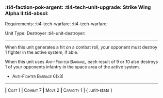 ### :ti4-faction-pok-argent: :ti4-tech-unit-upgrade: **Strike Wing Alpha II**:ti4-absol:

Requirements: :ti4-tech-warfare: :ti4-tech-warfare:

Unit Type: Destroyer :ti4-unit-destroyer:

---

When this unit generates a hit on a combat roll, your opponent must destroy 1 fighter in the active system, if able.

When this unit uses <span style="font-variant:small-caps;">Anti-Fighter Barrage</span>, each result of 9 or 10 also destroys 1 of your opponents infantry in the space area of the active system.

* <span style="font-variant:small-caps;">Anti-Fighter Barrage 6(x3)</span> 


---

__|__ <span style="font-variant:small-caps;">Cost 1</span> __|__ <span style="font-variant:small-caps;">Combat 7</span> __|__ <span style="font-variant:small-caps;">Move 2</span> __|__ <span style="font-variant:small-caps;">Capacity 1</span> __|__
{ .unit-stats }
